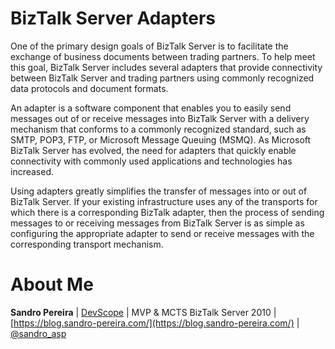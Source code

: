 # BizTalk Server Adapters
One of the primary design goals of BizTalk Server is to facilitate the exchange of business documents between trading partners. To help meet this goal, BizTalk Server includes several adapters that provide connectivity between BizTalk Server and trading partners using commonly recognized data protocols and document formats.

An adapter is a software component that enables you to easily send messages out of or receive messages into BizTalk Server with a delivery mechanism that conforms to a commonly recognized standard, such as SMTP, POP3, FTP, or Microsoft Message Queuing (MSMQ). As Microsoft BizTalk Server has evolved, the need for adapters that quickly enable connectivity with commonly used applications and technologies has increased.

Using adapters greatly simplifies the transfer of messages into or out of BizTalk Server. If your existing infrastructure uses any of the transports for which there is a corresponding BizTalk adapter, then the process of sending messages to or receiving messages from BizTalk Server is as simple as configuring the appropriate adapter to send or receive messages with the corresponding transport mechanism.

# About Me
**Sandro Pereira** | [DevScope](http://www.devscope.net/) | MVP & MCTS BizTalk Server 2010 | [https://blog.sandro-pereira.com/](https://blog.sandro-pereira.com/) | [@sandro_asp](https://twitter.com/sandro_asp)

